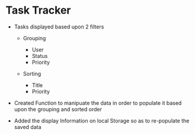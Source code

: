 # Task Tracker 
- Tasks displayed based upon 2 filters

    - Grouping
        - User
        - Status 
        - Priority
        
    - Sorting
        - Title 
        - Priority

- Created Function to manipuate the data in order to populate it based upon the grouping and sorted order
- Added the display Information on local Storage so as to re-populate the saved data 
